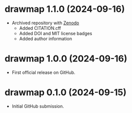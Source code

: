 # drawmap 1.1.0 (2024-09-16)

* Archived repository with [Zenodo](https://zenodo.org/doi/10.5281/zenodo.13768420)
  * Added CITATION.cff
  * Added DOI and MIT license badges
  * Added author information

# drawmap 1.0.0 (2024-09-16)

* First official release on GitHub.

# drawmap 0.1.0 (2024-09-15)

* Initial GitHub submission.
